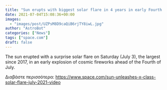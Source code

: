 ```yaml
---
title: "Sun erupts with biggest solar flare in 4 years in early Fourth of July fireworks (video)"
date: 2021-07-04T15:08:36+00:00
images:
  - "images/post/UZPsM8D9caQiB6rjTY8iwL.jpg"
author: "AstroBot"
categories: ["News"]
tags: ["space.com"]
draft: false
---
```


The sun erupted with a surprise solar flare on Saturday (July 3), the largest since 2017, in an early explosion of cosmic fireworks ahead of the Fourth of July. 

Διαβάστε περισσότερα: https://www.space.com/sun-unleashes-x-class-solar-flare-july-2021-video
